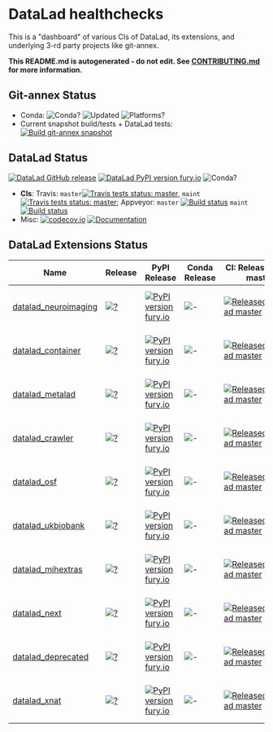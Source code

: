 # DataLad healthchecks

This is a "dashboard" of various CIs of DataLad, its extensions, and underlying
3-rd party projects like git-annex.

**This README.md is autogenerated - do not edit.
  See [CONTRIBUTING.md](CONTRIBUTING.md) for more information.**

## Git-annex Status

 - Conda: ![Conda?](https://anaconda.org/conda-forge/git-annex/badges/version.svg)
    ![Updated](https://anaconda.org/conda-forge/git-annex/badges/latest_release_relative_date.svg)
    ![Platforms?](https://anaconda.org/conda-forge/git-annex/badges/platforms.svg)
 - Current snapshot build/tests + DataLad tests:
    [![Build git-annex snapshot](https://github.com/datalad/datalad-extensions/workflows/Build%20git-annex%20snapshot/badge.svg)](https://github.com/datalad/datalad-extensions/actions?query=workflow%3A%22Build+git-annex+snapshot%22)

## DataLad Status

 [![DataLad GitHub release](https://img.shields.io/github/release/datalad/datalad.svg)](https://GitHub.com/datalad/datalad/releases/)
 [![DataLad PyPI version fury.io](https://badge.fury.io/py/datalad.svg)](https://pypi.python.org/pypi/datalad/)
 ![Conda?](https://anaconda.org/conda-forge/datalad/badges/version.svg)
 - **CIs**:
   Travis: 
   `master`[![Travis tests status: master](https://app.travis-ci.com/datalad/datalad.svg?branch=master)](https://app.travis-ci.com/github/datalad/datalad/branches), 
   `maint` [![Travis tests status: master](https://app.travis-ci.com/datalad/datalad.svg?branch=maint)](https://app.travis-ci.com/github/datalad/datalad/branches);
   Appveyor:
   `master` [![Build status](https://ci.appveyor.com/api/projects/status/github/datalad/datalad?branch=master&svg=true)](https://ci.appveyor.com/project/mih/datalad/branch/master)
   `maint` [![Build status](https://ci.appveyor.com/api/projects/status/github/datalad/datalad?branch=maint&svg=true)](https://ci.appveyor.com/project/mih/datalad/branch/maint)
 - Misc:
   [![codecov.io](https://codecov.io/github/datalad/datalad/coverage.svg?branch=master)](https://codecov.io/github/datalad/datalad?branch=master)
   [![Documentation](https://readthedocs.org/projects/datalad/badge/?version=latest)](http://datalad.rtfd.org)

## DataLad Extensions Status

 | Name | Release | PyPI Release | Conda Release | CI: Released + DL master | CI: Released + DL maint | CI: master + DL Release | Codecov | Issue Resolution | Open Issues | 
 | --- | --- | --- | --- | --- | --- | --- | --- | --- | --- | 
 | [datalad_neuroimaging](https://github.com/datalad/datalad-neuroimaging) | [![?](https://img.shields.io/github/release/datalad/datalad-neuroimaging.svg)](https://GitHub.com/datalad/datalad-neuroimaging/releases/) | [![PyPI version fury.io](https://badge.fury.io/py/datalad-neuroimaging.svg)](https://pypi.python.org/pypi/datalad-neuroimaging/) | ![-](https://anaconda.org/conda-forge/datalad-neuroimaging/badges/version.svg) | [![Released+DataLad master](https://github.com/datalad/datalad-extensions/workflows/test-datalad_neuroimaging-master/badge.svg)](https://github.com/datalad/datalad-extensions/actions?query=workflow%3Atest-datalad_neuroimaging-master) | [![Released+DataLad maint](https://github.com/datalad/datalad-extensions/workflows/test-datalad_neuroimaging-maint/badge.svg)](https://github.com/datalad/datalad-extensions/actions?query=workflow%3Atest-datalad_neuroimaging-maint) | [![master+Released Datalad](https://ci.appveyor.com/api/projects/status/github/datalad/datalad-neuroimaging?branch=master&svg=true)](https://ci.appveyor.com/project/mih/datalad-neuroimaging/branch/master) | [![codecov.io](https://codecov.io/github/datalad/datalad-neuroimaging/coverage.svg?branch=master)](https://codecov.io/github/datalad/datalad-neuroimaging?branch=master) | [![Average time to resolve an issue](http://isitmaintained.com/badge/resolution/datalad/datalad-neuroimaging.svg)](http://isitmaintained.com/project/datalad/datalad-neuroimaging "Average time to resolve an issue") | [![Percentage of issues still open](http://isitmaintained.com/badge/open/datalad/datalad-neuroimaging.svg)](http://isitmaintained.com/project/datalad/datalad-neuroimaging "Percentage of issues still open") | 
 | [datalad_container](https://github.com/datalad/datalad-container) | [![?](https://img.shields.io/github/release/datalad/datalad-container.svg)](https://GitHub.com/datalad/datalad-container/releases/) | [![PyPI version fury.io](https://badge.fury.io/py/datalad-container.svg)](https://pypi.python.org/pypi/datalad-container/) | ![-](https://anaconda.org/conda-forge/datalad-container/badges/version.svg) | [![Released+DataLad master](https://github.com/datalad/datalad-extensions/workflows/test-datalad_container-master/badge.svg)](https://github.com/datalad/datalad-extensions/actions?query=workflow%3Atest-datalad_container-master) | [![Released+DataLad maint](https://github.com/datalad/datalad-extensions/workflows/test-datalad_container-maint/badge.svg)](https://github.com/datalad/datalad-extensions/actions?query=workflow%3Atest-datalad_container-maint) | [![master+Released Datalad](https://travis-ci.com/datalad/datalad-container.svg?branch=master)](https://travis-ci.com/github/datalad/datalad-container) | [![codecov.io](https://codecov.io/github/datalad/datalad-container/coverage.svg?branch=master)](https://codecov.io/github/datalad/datalad-container?branch=master) | [![Average time to resolve an issue](http://isitmaintained.com/badge/resolution/datalad/datalad-container.svg)](http://isitmaintained.com/project/datalad/datalad-container "Average time to resolve an issue") | [![Percentage of issues still open](http://isitmaintained.com/badge/open/datalad/datalad-container.svg)](http://isitmaintained.com/project/datalad/datalad-container "Percentage of issues still open") | 
 | [datalad_metalad](https://github.com/datalad/datalad-metalad) | [![?](https://img.shields.io/github/release/datalad/datalad-metalad.svg)](https://GitHub.com/datalad/datalad-metalad/releases/) | [![PyPI version fury.io](https://badge.fury.io/py/datalad-metalad.svg)](https://pypi.python.org/pypi/datalad-metalad/) | ![-](https://anaconda.org/conda-forge/datalad-metalad/badges/version.svg) | [![Released+DataLad master](https://github.com/datalad/datalad-extensions/workflows/test-datalad_metalad-master/badge.svg)](https://github.com/datalad/datalad-extensions/actions?query=workflow%3Atest-datalad_metalad-master) | [![Released+DataLad maint](https://github.com/datalad/datalad-extensions/workflows/test-datalad_metalad-maint/badge.svg)](https://github.com/datalad/datalad-extensions/actions?query=workflow%3Atest-datalad_metalad-maint) | [![master+Released Datalad](https://travis-ci.com/datalad/datalad-metalad.svg?branch=master)](https://travis-ci.com/github/datalad/datalad-metalad) | [![codecov.io](https://codecov.io/github/datalad/datalad-metalad/coverage.svg?branch=master)](https://codecov.io/github/datalad/datalad-metalad?branch=master) | [![Average time to resolve an issue](http://isitmaintained.com/badge/resolution/datalad/datalad-metalad.svg)](http://isitmaintained.com/project/datalad/datalad-metalad "Average time to resolve an issue") | [![Percentage of issues still open](http://isitmaintained.com/badge/open/datalad/datalad-metalad.svg)](http://isitmaintained.com/project/datalad/datalad-metalad "Percentage of issues still open") | 
 | [datalad_crawler](https://github.com/datalad/datalad-crawler) | [![?](https://img.shields.io/github/release/datalad/datalad-crawler.svg)](https://GitHub.com/datalad/datalad-crawler/releases/) | [![PyPI version fury.io](https://badge.fury.io/py/datalad-crawler.svg)](https://pypi.python.org/pypi/datalad-crawler/) | ![-](https://anaconda.org/conda-forge/datalad-crawler/badges/version.svg) | [![Released+DataLad master](https://github.com/datalad/datalad-extensions/workflows/test-datalad_crawler-master/badge.svg)](https://github.com/datalad/datalad-extensions/actions?query=workflow%3Atest-datalad_crawler-master) | [![Released+DataLad maint](https://github.com/datalad/datalad-extensions/workflows/test-datalad_crawler-maint/badge.svg)](https://github.com/datalad/datalad-extensions/actions?query=workflow%3Atest-datalad_crawler-maint) | [![master+Released Datalad](https://travis-ci.com/datalad/datalad-crawler.svg?branch=master)](https://travis-ci.com/github/datalad/datalad-crawler) | [![codecov.io](https://codecov.io/github/datalad/datalad-crawler/coverage.svg?branch=master)](https://codecov.io/github/datalad/datalad-crawler?branch=master) | [![Average time to resolve an issue](http://isitmaintained.com/badge/resolution/datalad/datalad-crawler.svg)](http://isitmaintained.com/project/datalad/datalad-crawler "Average time to resolve an issue") | [![Percentage of issues still open](http://isitmaintained.com/badge/open/datalad/datalad-crawler.svg)](http://isitmaintained.com/project/datalad/datalad-crawler "Percentage of issues still open") | 
 | [datalad_osf](https://github.com/datalad/datalad-osf) | [![?](https://img.shields.io/github/release/datalad/datalad-osf.svg)](https://GitHub.com/datalad/datalad-osf/releases/) | [![PyPI version fury.io](https://badge.fury.io/py/datalad-osf.svg)](https://pypi.python.org/pypi/datalad-osf/) | ![-](https://anaconda.org/conda-forge/datalad-osf/badges/version.svg) | [![Released+DataLad master](https://github.com/datalad/datalad-extensions/workflows/test-datalad_osf-master/badge.svg)](https://github.com/datalad/datalad-extensions/actions?query=workflow%3Atest-datalad_osf-master) | [![Released+DataLad maint](https://github.com/datalad/datalad-extensions/workflows/test-datalad_osf-maint/badge.svg)](https://github.com/datalad/datalad-extensions/actions?query=workflow%3Atest-datalad_osf-maint) | [![master+Released Datalad](https://ci.appveyor.com/api/projects/status/github/datalad/datalad-osf?branch=master&svg=true)](https://ci.appveyor.com/project/mih/datalad-osf/branch/master) | [![codecov.io](https://codecov.io/github/datalad/datalad-osf/coverage.svg?branch=master)](https://codecov.io/github/datalad/datalad-osf?branch=master) | [![Average time to resolve an issue](http://isitmaintained.com/badge/resolution/datalad/datalad-osf.svg)](http://isitmaintained.com/project/datalad/datalad-osf "Average time to resolve an issue") | [![Percentage of issues still open](http://isitmaintained.com/badge/open/datalad/datalad-osf.svg)](http://isitmaintained.com/project/datalad/datalad-osf "Percentage of issues still open") | 
 | [datalad_ukbiobank](https://github.com/datalad/datalad-ukbiobank) | [![?](https://img.shields.io/github/release/datalad/datalad-ukbiobank.svg)](https://GitHub.com/datalad/datalad-ukbiobank/releases/) | [![PyPI version fury.io](https://badge.fury.io/py/datalad-ukbiobank.svg)](https://pypi.python.org/pypi/datalad-ukbiobank/) | ![-](https://anaconda.org/conda-forge/datalad-ukbiobank/badges/version.svg) | [![Released+DataLad master](https://github.com/datalad/datalad-extensions/workflows/test-datalad_ukbiobank-master/badge.svg)](https://github.com/datalad/datalad-extensions/actions?query=workflow%3Atest-datalad_ukbiobank-master) | [![Released+DataLad maint](https://github.com/datalad/datalad-extensions/workflows/test-datalad_ukbiobank-maint/badge.svg)](https://github.com/datalad/datalad-extensions/actions?query=workflow%3Atest-datalad_ukbiobank-maint) | [![master+Released Datalad](https://ci.appveyor.com/api/projects/status/github/datalad/datalad-ukbiobank?branch=master&svg=true)](https://ci.appveyor.com/project/mih/datalad-ukbiobank/branch/master) | [![codecov.io](https://codecov.io/github/datalad/datalad-ukbiobank/coverage.svg?branch=master)](https://codecov.io/github/datalad/datalad-ukbiobank?branch=master) | [![Average time to resolve an issue](http://isitmaintained.com/badge/resolution/datalad/datalad-ukbiobank.svg)](http://isitmaintained.com/project/datalad/datalad-ukbiobank "Average time to resolve an issue") | [![Percentage of issues still open](http://isitmaintained.com/badge/open/datalad/datalad-ukbiobank.svg)](http://isitmaintained.com/project/datalad/datalad-ukbiobank "Percentage of issues still open") | 
 | [datalad_mihextras](https://github.com/mih/datalad-mihextras) | [![?](https://img.shields.io/github/release/mih/datalad-mihextras.svg)](https://GitHub.com/mih/datalad-mihextras/releases/) | [![PyPI version fury.io](https://badge.fury.io/py/datalad-mihextras.svg)](https://pypi.python.org/pypi/datalad-mihextras/) | ![-](https://anaconda.org/conda-forge/datalad-mihextras/badges/version.svg) | [![Released+DataLad master](https://github.com/datalad/datalad-extensions/workflows/test-datalad_mihextras-master/badge.svg)](https://github.com/datalad/datalad-extensions/actions?query=workflow%3Atest-datalad_mihextras-master) | [![Released+DataLad maint](https://github.com/datalad/datalad-extensions/workflows/test-datalad_mihextras-maint/badge.svg)](https://github.com/datalad/datalad-extensions/actions?query=workflow%3Atest-datalad_mihextras-maint) | [![master+Released Datalad](https://ci.appveyor.com/api/projects/status/github/mih/datalad-mihextras?branch=master&svg=true)](https://ci.appveyor.com/project/mih/datalad-mihextras/branch/master) | [![codecov.io](https://codecov.io/github/mih/datalad-mihextras/coverage.svg?branch=master)](https://codecov.io/github/mih/datalad-mihextras?branch=master) | [![Average time to resolve an issue](http://isitmaintained.com/badge/resolution/mih/datalad-mihextras.svg)](http://isitmaintained.com/project/mih/datalad-mihextras "Average time to resolve an issue") | [![Percentage of issues still open](http://isitmaintained.com/badge/open/mih/datalad-mihextras.svg)](http://isitmaintained.com/project/mih/datalad-mihextras "Percentage of issues still open") | 
 | [datalad_next](https://github.com/datalad/datalad-next) | [![?](https://img.shields.io/github/release/datalad/datalad-next.svg)](https://GitHub.com/datalad/datalad-next/releases/) | [![PyPI version fury.io](https://badge.fury.io/py/datalad-next.svg)](https://pypi.python.org/pypi/datalad-next/) | ![-](https://anaconda.org/conda-forge/datalad-next/badges/version.svg) | [![Released+DataLad master](https://github.com/datalad/datalad-extensions/workflows/test-datalad_next-master/badge.svg)](https://github.com/datalad/datalad-extensions/actions?query=workflow%3Atest-datalad_next-master) | [![Released+DataLad maint](https://github.com/datalad/datalad-extensions/workflows/test-datalad_next-maint/badge.svg)](https://github.com/datalad/datalad-extensions/actions?query=workflow%3Atest-datalad_next-maint) | [![master+Released Datalad](https://ci.appveyor.com/api/projects/status/github/datalad/datalad-next?branch=master&svg=true)](https://ci.appveyor.com/project/mih/datalad-next/branch/master) | [![codecov.io](https://codecov.io/github/datalad/datalad-next/coverage.svg?branch=master)](https://codecov.io/github/datalad/datalad-next?branch=master) | [![Average time to resolve an issue](http://isitmaintained.com/badge/resolution/datalad/datalad-next.svg)](http://isitmaintained.com/project/datalad/datalad-next "Average time to resolve an issue") | [![Percentage of issues still open](http://isitmaintained.com/badge/open/datalad/datalad-next.svg)](http://isitmaintained.com/project/datalad/datalad-next "Percentage of issues still open") | 
 | [datalad_deprecated](https://github.com/datalad/datalad-deprecated) | [![?](https://img.shields.io/github/release/datalad/datalad-deprecated.svg)](https://GitHub.com/datalad/datalad-deprecated/releases/) | [![PyPI version fury.io](https://badge.fury.io/py/datalad-deprecated.svg)](https://pypi.python.org/pypi/datalad-deprecated/) | ![-](https://anaconda.org/conda-forge/datalad-deprecated/badges/version.svg) | [![Released+DataLad master](https://github.com/datalad/datalad-extensions/workflows/test-datalad_deprecated-master/badge.svg)](https://github.com/datalad/datalad-extensions/actions?query=workflow%3Atest-datalad_deprecated-master) | [![Released+DataLad maint](https://github.com/datalad/datalad-extensions/workflows/test-datalad_deprecated-maint/badge.svg)](https://github.com/datalad/datalad-extensions/actions?query=workflow%3Atest-datalad_deprecated-maint) | [![master+Released Datalad](https://ci.appveyor.com/api/projects/status/github/datalad/datalad-deprecated?branch=master&svg=true)](https://ci.appveyor.com/project/mih/datalad-deprecated/branch/master) | [![codecov.io](https://codecov.io/github/datalad/datalad-deprecated/coverage.svg?branch=master)](https://codecov.io/github/datalad/datalad-deprecated?branch=master) | [![Average time to resolve an issue](http://isitmaintained.com/badge/resolution/datalad/datalad-deprecated.svg)](http://isitmaintained.com/project/datalad/datalad-deprecated "Average time to resolve an issue") | [![Percentage of issues still open](http://isitmaintained.com/badge/open/datalad/datalad-deprecated.svg)](http://isitmaintained.com/project/datalad/datalad-deprecated "Percentage of issues still open") | 
 | [datalad_xnat](https://github.com/datalad/datalad-xnat) | [![?](https://img.shields.io/github/release/datalad/datalad-xnat.svg)](https://GitHub.com/datalad/datalad-xnat/releases/) | [![PyPI version fury.io](https://badge.fury.io/py/datalad-xnat.svg)](https://pypi.python.org/pypi/datalad-xnat/) | ![-](https://anaconda.org/conda-forge/datalad-xnat/badges/version.svg) | [![Released+DataLad master](https://github.com/datalad/datalad-extensions/workflows/test-datalad_xnat-master/badge.svg)](https://github.com/datalad/datalad-extensions/actions?query=workflow%3Atest-datalad_xnat-master) | [![Released+DataLad maint](https://github.com/datalad/datalad-extensions/workflows/test-datalad_xnat-maint/badge.svg)](https://github.com/datalad/datalad-extensions/actions?query=workflow%3Atest-datalad_xnat-maint) | [![master+Released Datalad](https://ci.appveyor.com/api/projects/status/github/datalad/datalad-xnat?branch=master&svg=true)](https://ci.appveyor.com/project/mih/datalad-xnat/branch/master) | [![codecov.io](https://codecov.io/github/datalad/datalad-xnat/coverage.svg?branch=master)](https://codecov.io/github/datalad/datalad-xnat?branch=master) | [![Average time to resolve an issue](http://isitmaintained.com/badge/resolution/datalad/datalad-xnat.svg)](http://isitmaintained.com/project/datalad/datalad-xnat "Average time to resolve an issue") | [![Percentage of issues still open](http://isitmaintained.com/badge/open/datalad/datalad-xnat.svg)](http://isitmaintained.com/project/datalad/datalad-xnat "Percentage of issues still open") | 

